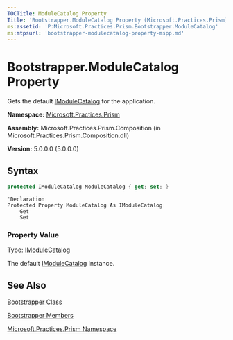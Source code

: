 ```yaml
---
TOCTitle: ModuleCatalog Property
Title: 'Bootstrapper.ModuleCatalog Property (Microsoft.Practices.Prism)'
ms:assetid: 'P:Microsoft.Practices.Prism.Bootstrapper.ModuleCatalog'
ms:mtpsurl: 'bootstrapper-modulecatalog-property-mspp.md'
---
```


# Bootstrapper.ModuleCatalog Property

Gets the default [IModuleCatalog](imodulecatalog-interface-mspp-modularity) for the application.

**Namespace:** [Microsoft.Practices.Prism](mspp-namespace)

**Assembly:** Microsoft.Practices.Prism.Composition (in Microsoft.Practices.Prism.Composition.dll)

**Version:** 5.0.0.0 (5.0.0.0)

## Syntax

```C#
protected IModuleCatalog ModuleCatalog { get; set; }
```

```VB
'Declaration
Protected Property ModuleCatalog As IModuleCatalog
	Get
	Set
```

### Property Value

Type: [IModuleCatalog](imodulecatalog-interface-mspp-modularity)

The default [IModuleCatalog](imodulecatalog-interface-mspp-modularity) instance.

## See Also

[Bootstrapper Class](bootstrapper-class-mspp)

[Bootstrapper Members](bootstrapper-members-mspp)

[Microsoft.Practices.Prism Namespace](mspp-namespace)
